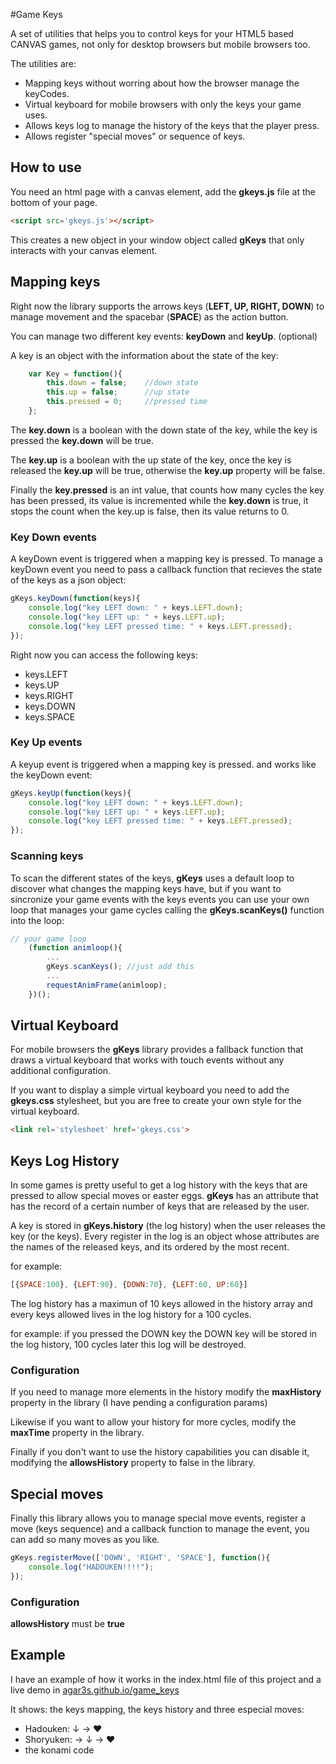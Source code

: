 #Game Keys

A set of utilities that helps you to control keys for your HTML5 based CANVAS games,
not only for desktop browsers but mobile browsers too.

The utilities are:

* Mapping keys without worring about how the browser manage the keyCodes.
* Virtual keyboard for mobile browsers with only the keys your game uses.
* Allows keys log to manage the history of the keys that the player press.
* Allows register "special moves" or sequence of keys.


## How to use

You need an html page with a canvas element, add the **gkeys.js** file at the bottom 
of your page.

```html
<script src='gkeys.js'></script>
```

This creates a new object in your window object called **gKeys** that only interacts
with your canvas element.



## Mapping keys

Right now the library supports the arrows keys (**LEFT, UP, RIGHT, DOWN**) to manage 
movement and the spacebar (**SPACE**) as the action button.

You can manage two different key events: **keyDown** and **keyUp**. (optional)

A key is an object with the information about the state of the key:

```javascript
    var Key = function(){
    	this.down = false;    //down state
    	this.up = false;      //up state
    	this.pressed = 0;     //pressed time
    };
```

The **key.down** is a boolean with the down state of the key, while the key is pressed 
the **key.down** will be true.

The **key.up** is a boolean with the up state of the key, once the key is released 
the **key.up** will be true, otherwise the **key.up** property will be false.

Finally the **key.pressed** is an int value, that counts how many cycles the key has been 
pressed, its value is incremented while the **key.down** is true, it stops the count 
when the key.up is false, then its value returns to 0.


### Key Down events

A keyDown event is triggered when a mapping key is pressed. To manage a keyDown event 
you need to pass a callback function that recieves the state of the keys as a json object:

```javascript
gKeys.keyDown(function(keys){
	console.log("key LEFT down: " + keys.LEFT.down);
	console.log("key LEFT up: " + keys.LEFT.up);
	console.log("key LEFT pressed time: " + keys.LEFT.pressed);
});
```

Right now you can access the following keys: 
* keys.LEFT
* keys.UP
* keys.RIGHT
* keys.DOWN
* keys.SPACE


### Key Up events

A keyup event is triggered when a mapping key is pressed. and works like the keyDown event:

```javascript
gKeys.keyUp(function(keys){
	console.log("key LEFT down: " + keys.LEFT.down);
	console.log("key LEFT up: " + keys.LEFT.up);
	console.log("key LEFT pressed time: " + keys.LEFT.pressed);
});
```


### Scanning keys

To scan the different states of the keys, **gKeys** uses a default loop to discover 
what changes the mapping keys have, but if you want to sincronize your game events 
with the keys events you can use your own loop that manages your game cycles calling 
the **gKeys.scanKeys()** function into the loop:

```javascript
// your game loop 
    (function animloop(){
    	...
    	gKeys.scanKeys(); //just add this
    	...
    	requestAnimFrame(animloop);
    })();
```

## Virtual Keyboard

For mobile browsers the **gKeys** library provides a fallback function that draws a 
virtual keyboard that works with touch events without any additional configuration.

If you want to display a simple virtual keyboard you need to add the **gkeys.css**
stylesheet, but you are free to create your own style for the virtual keyboard.

```html
<link rel='stylesheet' href='gkeys.css'>
```

## Keys Log History

In some games is pretty useful to get a log history with the keys that are pressed to allow 
special moves or easter eggs. **gKeys** has an attribute that has the record of a 
certain number of keys that are released by the user.

A key is stored in **gKeys.history** (the log history) when the user releases the key (or the keys). 
Every register in the log is an object whose attributes are the names of the released 
keys, and its ordered by the most recent.

for example:

```javascript
[{SPACE:100}, {LEFT:90}, {DOWN:70}, {LEFT:60, UP:60}]
```

The log history has a maximun of 10 keys allowed in the history array and every keys allowed
lives in the log history for a 100 cycles.

for example: if you pressed the DOWN key the DOWN key will be stored in the log history, 
100 cycles later this log will be destroyed.


### Configuration

If you need to manage more elements in the history modify the **maxHistory** property
in the library (I have pending a configuration params)

Likewise if you want to allow your history for more cycles, modify the **maxTime** 
property in the library.

Finally if you don't want to use the history capabilities you can disable it, modifying 
the **allowsHistory** property to false in the library.


## Special moves

Finally this library allows you to manage special move events, register a
move (keys sequence) and a callback function to manage the event, you can add so many
moves as you like.

```javascript
gKeys.registerMove(['DOWN', 'RIGHT', 'SPACE'], function(){
	console.log("HADOUKEN!!!!");
});
```

### Configuration

**allowsHistory** must be **true**


## Example

I have an example of how it works in the index.html file of this project and a live
demo in [agar3s.github.io/game_keys](http://agar3s.github.io/game_keys/ "demo")

It shows: the keys mapping, the keys history and three especial moves:
* Hadouken: ↓ → ♥
* Shoryuken: → ↓ → ♥
* the konami code


